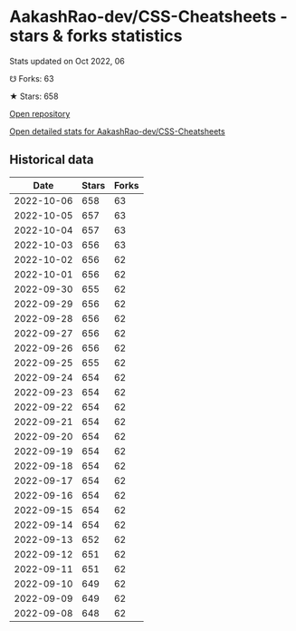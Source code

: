 # AakashRao-dev/CSS-Cheatsheets - stars & forks statistics

Stats updated on Oct 2022, 06

☋ Forks: 63

★ Stars: 658

[Open repository](https://github.com/AakashRao-dev/CSS-Cheatsheets)

[Open detailed stats for AakashRao-dev/CSS-Cheatsheets](https://reviewgithub.com/rep/AakashRao-dev/CSS-Cheatsheets)

## Historical data
| Date | Stars | Forks |
|------|-------|-------|
| 2022-10-06 | 658 | 63 | 
| 2022-10-05 | 657 | 63 | 
| 2022-10-04 | 657 | 63 | 
| 2022-10-03 | 656 | 63 | 
| 2022-10-02 | 656 | 62 | 
| 2022-10-01 | 656 | 62 | 
| 2022-09-30 | 655 | 62 | 
| 2022-09-29 | 656 | 62 | 
| 2022-09-28 | 656 | 62 | 
| 2022-09-27 | 656 | 62 | 
| 2022-09-26 | 656 | 62 | 
| 2022-09-25 | 655 | 62 | 
| 2022-09-24 | 654 | 62 | 
| 2022-09-23 | 654 | 62 | 
| 2022-09-22 | 654 | 62 | 
| 2022-09-21 | 654 | 62 | 
| 2022-09-20 | 654 | 62 | 
| 2022-09-19 | 654 | 62 | 
| 2022-09-18 | 654 | 62 | 
| 2022-09-17 | 654 | 62 | 
| 2022-09-16 | 654 | 62 | 
| 2022-09-15 | 654 | 62 | 
| 2022-09-14 | 654 | 62 | 
| 2022-09-13 | 652 | 62 | 
| 2022-09-12 | 651 | 62 | 
| 2022-09-11 | 651 | 62 | 
| 2022-09-10 | 649 | 62 | 
| 2022-09-09 | 649 | 62 | 
| 2022-09-08 | 648 | 62 | 

